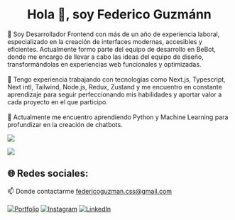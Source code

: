 <h1 align="center">Hola 👋, soy Federico Guzmánn</h1>

🔹 Soy Desarrollador Frontend con más de un año de experiencia laboral, especializado en la creación de interfaces modernas, accesibles y eficientes. Actualmente formo parte del equipo de desarrollo en BeBot, donde me encargo de llevar a cabo las ideas del equipo de diseño, transformándolas en experiencias web funcionales y optimizadas.
<br><br>
🔹 Tengo experiencia trabajando con tecnologías como Next.js, Typescript, Next intl, Tailwind, Node.js, Redux, Zustand y me encuentro en constante aprendizaje para seguir perfeccionando mis habilidades y aportar valor a cada proyecto en el que participo.
<br /><br />
🔹 Actualmente me encuentro aprendiendo Python y Machine Learning para profundizar en la creación de chatbots.

<p align="left">
  <img src="https://skillicons.dev/icons?i=nextjs,ts,tailwind,redux,css,html,sass,react,js,nodejs,firebase,vercel,figma,git" />
</p>

[![](https://visitcount.itsvg.in/api?id=FedeCodeLab&icon=0&color=0)](https://visitcount.itsvg.in)
## 🌐 Redes sociales:
📫 Donde contactarme federicoguzman.css@gmail.com<br><br>
[![Portfolio](https://img.shields.io/badge/Portfolio-%230077B5.svg?logo=linkedin&logoColor=white)](https://fedecodelab.vercel.app/)
[![Instagram](https://img.shields.io/badge/Instagram-%23E4405F.svg?logo=Instagram&logoColor=white)](https://instagram.com/fede.fpg) 
[![LinkedIn](https://img.shields.io/badge/LinkedIn-%230077B5.svg?logo=linkedin&logoColor=white)](https://www.linkedin.com/in/federico-guzman/)
